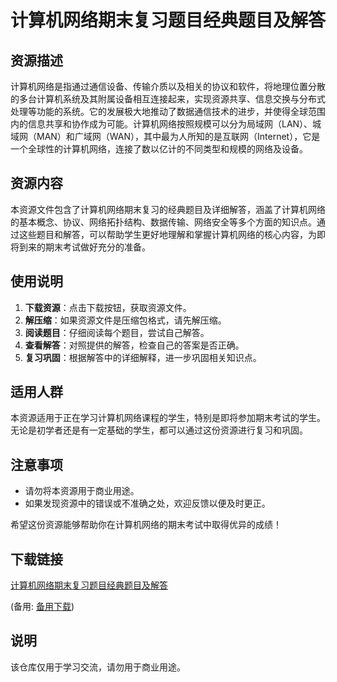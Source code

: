 # 计算机网络期末复习题目经典题目及解答

## 资源描述

计算机网络是指通过通信设备、传输介质以及相关的协议和软件，将地理位置分散的多台计算机系统及其附属设备相互连接起来，实现资源共享、信息交换与分布式处理等功能的系统。它的发展极大地推动了数据通信技术的进步，并使得全球范围内的信息共享和协作成为可能。计算机网络按照规模可以分为局域网（LAN）、城域网（MAN）和广域网（WAN），其中最为人所知的是互联网（Internet），它是一个全球性的计算机网络，连接了数以亿计的不同类型和规模的网络及设备。

## 资源内容

本资源文件包含了计算机网络期末复习的经典题目及详细解答，涵盖了计算机网络的基本概念、协议、网络拓扑结构、数据传输、网络安全等多个方面的知识点。通过这些题目和解答，可以帮助学生更好地理解和掌握计算机网络的核心内容，为即将到来的期末考试做好充分的准备。

## 使用说明

1. **下载资源**：点击下载按钮，获取资源文件。
2. **解压缩**：如果资源文件是压缩包格式，请先解压缩。
3. **阅读题目**：仔细阅读每个题目，尝试自己解答。
4. **查看解答**：对照提供的解答，检查自己的答案是否正确。
5. **复习巩固**：根据解答中的详细解释，进一步巩固相关知识点。

## 适用人群

本资源适用于正在学习计算机网络课程的学生，特别是即将参加期末考试的学生。无论是初学者还是有一定基础的学生，都可以通过这份资源进行复习和巩固。

## 注意事项

- 请勿将本资源用于商业用途。
- 如果发现资源中的错误或不准确之处，欢迎反馈以便及时更正。

希望这份资源能够帮助你在计算机网络的期末考试中取得优异的成绩！

## 下载链接
[计算机网络期末复习题目经典题目及解答](https://pan.quark.cn/s/dbec62d13d9e) 

(备用: [备用下载](https://pan.baidu.com/s/1lur-QTPyB4Gp4w8ea3A_HA?pwd=1234))

## 说明

该仓库仅用于学习交流，请勿用于商业用途。
